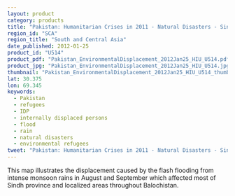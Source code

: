 ```yaml
---
layout: product
category: products
title: "Pakistan: Humanitarian Crises in 2011 - Natural Disasters - Sindh/Balochistan Flash Floods"
region_id: "SCA"
region_title: "South and Central Asia"
date_published: 2012-01-25
product_id: "U514"
product_pdf: "Pakistan_EnvironmentalDisplacement_2012Jan25_HIU_U514.pdf"
product_jpg: "Pakistan_EnvironmentalDisplacement_2012Jan25_HIU_U514.jpg"
thumbnail: "Pakistan_EnvironmentalDisplacement_2012Jan25_HIU_U514_thumb.jpg"
lat: 30.375
lon: 69.345
keywords:
  - Pakistan
  - refugees
  - IDP
  - internally displaced persons
  - flood
  - rain
  - natural disasters
  - environmental refugees
tweet: "Pakistan: Humanitarian Crises in 2011 - Natural Disasters - Sindh/Balochistan Flash Floods"
---
```

This map illustrates the displacement caused by the flash flooding from intense monsoon rains in August and September which affected most of Sindh province and localized areas throughout Balochistan.  
